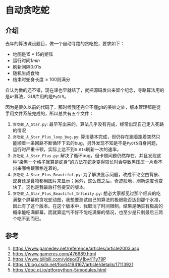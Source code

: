 # 自动贪吃蛇

## 介绍

去年的算法课设题目，做一个自动寻路的贪吃蛇，要求如下：

-  地图是$15*15$的矩阵
-  运行时间$1min$
-  刷新间隔$0.01s$
-  随机生成食物
-  结束时蛇身长度$\ge 100$则满分

自认为做的还不错，现在课也早就结了，就把源码发出来留个纪念，寻路算法用的是`A*`算法，GUI库用的是`PyQt5`。

因为是很久以前的代码了，那时候我还完全不懂git的美妙之处，版本管理都是徒手用文件系统完成的，所以总共有五个文件：

1. `贪吃蛇_A_Star.py`: 最早写出来的，算法几乎没有完成，经常出现自己走入死路的情况
2. `贪吃蛇_A_Star_Plus_loop_bug.py`: 算法基本完成，但仍存在跑着跑着突然只能顺着一条回路不断循环下去的bug，另外发现不知是不是`PyQt5`自身问题，运行时严重卡顿，实际上达不到`0.01s`刷新一次的速率。
3. `贪吃蛇_A_Star_Plus.py`: 解决了循环bug，但卡顿问题仍然存在，并且发现这种“染黑一个格子就算是蛇身”的方法在蛇身变得较长时会导致黑压压一片看不出来哪格跟哪格连着的。
4. `贪吃蛇_A_Star_Plus_Beautiful.py`: 为了解决显示问题，改成不论空白背景、蛇身还是食物都用图片来显示；另外，这么做之后，奇迹般地，刷新速度也变快了。这也是我最后打包提交的版本。
5. `贪吃蛇_A_Star_Plus_Beautiful_Infinity.py`: 想必大家都见过那个经典的吃满整个屏幕的贪吃蛇动图，我想要测试自己的算法的极限能否达到那个水准，因此有了这个版本。在这个版本中，我取消了时间限制，结果是确实有极高的概率能吃满屏幕，而就算运气不好不能吃满屏的情况，也至少是只剩最后三两个吃不到而已。

## 参考
1. https://www.gamedev.net/reference/articles/article2003.asp
2. https://www.gameres.com/476689.html
3. https://www.bilibili.com/video/BV1bv411y79P
4. https://blog.csdn.net/fox64194167/article/details/17113921
5. https://doc.qt.io/qtforpython-5/modules.html